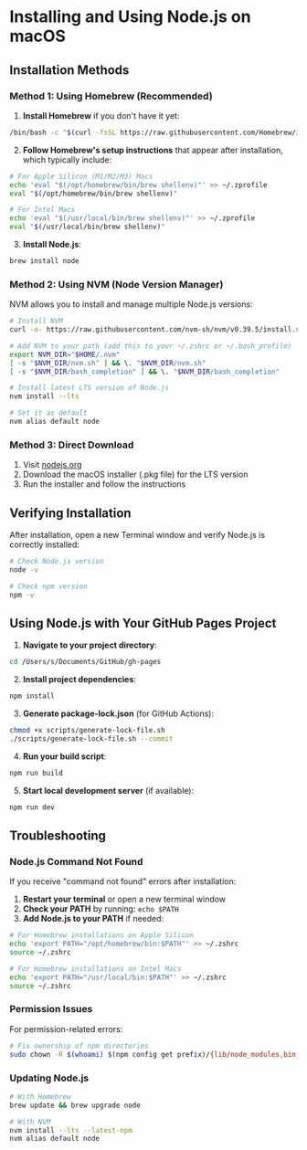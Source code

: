 # Installing and Using Node.js on macOS

## Installation Methods

### Method 1: Using Homebrew (Recommended)

1. **Install Homebrew** if you don't have it yet:

```bash
/bin/bash -c "$(curl -fsSL https://raw.githubusercontent.com/Homebrew/install/HEAD/install.sh)"
```

2. **Follow Homebrew's setup instructions** that appear after installation, which typically include:

```bash
# For Apple Silicon (M1/M2/M3) Macs
echo 'eval "$(/opt/homebrew/bin/brew shellenv)"' >> ~/.zprofile
eval "$(/opt/homebrew/bin/brew shellenv)"

# For Intel Macs
echo 'eval "$(/usr/local/bin/brew shellenv)"' >> ~/.zprofile
eval "$(/usr/local/bin/brew shellenv)"
```

3. **Install Node.js**:

```bash
brew install node
```

### Method 2: Using NVM (Node Version Manager)

NVM allows you to install and manage multiple Node.js versions:

```bash
# Install NVM
curl -o- https://raw.githubusercontent.com/nvm-sh/nvm/v0.39.5/install.sh | bash

# Add NVM to your path (add this to your ~/.zshrc or ~/.bash_profile)
export NVM_DIR="$HOME/.nvm"
[ -s "$NVM_DIR/nvm.sh" ] && \. "$NVM_DIR/nvm.sh"
[ -s "$NVM_DIR/bash_completion" ] && \. "$NVM_DIR/bash_completion"

# Install latest LTS version of Node.js
nvm install --lts

# Set it as default
nvm alias default node
```

### Method 3: Direct Download

1. Visit [nodejs.org](https://nodejs.org/)
2. Download the macOS installer (.pkg file) for the LTS version
3. Run the installer and follow the instructions

## Verifying Installation

After installation, open a new Terminal window and verify Node.js is correctly installed:

```bash
# Check Node.js version
node -v

# Check npm version
npm -v
```

## Using Node.js with Your GitHub Pages Project

1. **Navigate to your project directory**:

```bash
cd /Users/s/Documents/GitHub/gh-pages
```

2. **Install project dependencies**:

```bash
npm install
```

3. **Generate package-lock.json** (for GitHub Actions):

```bash
chmod +x scripts/generate-lock-file.sh
./scripts/generate-lock-file.sh --commit
```

4. **Run your build script**:

```bash
npm run build
```

5. **Start local development server** (if available):

```bash
npm run dev
```

## Troubleshooting

### Node.js Command Not Found

If you receive "command not found" errors after installation:

1. **Restart your terminal** or open a new terminal window
2. **Check your PATH** by running: `echo $PATH`
3. **Add Node.js to your PATH** if needed:

```bash
# For Homebrew installations on Apple Silicon
echo 'export PATH="/opt/homebrew/bin:$PATH"' >> ~/.zshrc
source ~/.zshrc

# For Homebrew installations on Intel Macs
echo 'export PATH="/usr/local/bin:$PATH"' >> ~/.zshrc
source ~/.zshrc
```

### Permission Issues

For permission-related errors:

```bash
# Fix ownership of npm directories
sudo chown -R $(whoami) $(npm config get prefix)/{lib/node_modules,bin,share}
```

### Updating Node.js

```bash
# With Homebrew
brew update && brew upgrade node

# With NVM
nvm install --lts --latest-npm
nvm alias default node
```
